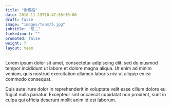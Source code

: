```yaml
---
title: "谢桐亮"
date: 2018-11-19T10:47:58+10:00
draft: false
image: "images/team/5.jpg"
jobtitle: "研二"
linkedinurl: ""
promoted: false
weight: 7
layout: team
---
```


Lorem ipsum dolor sit amet, consectetur adipiscing elit, sed do eiusmod tempor incididunt ut labore et dolore magna aliqua. Ut enim ad minim veniam, quis nostrud exercitation ullamco laboris nisi ut aliquip ex ea commodo consequat.

Duis aute irure dolor in reprehenderit in voluptate velit esse cillum dolore eu fugiat nulla pariatur. Excepteur sint occaecat cupidatat non proident, sunt in culpa qui officia deserunt mollit anim id est laborum.
